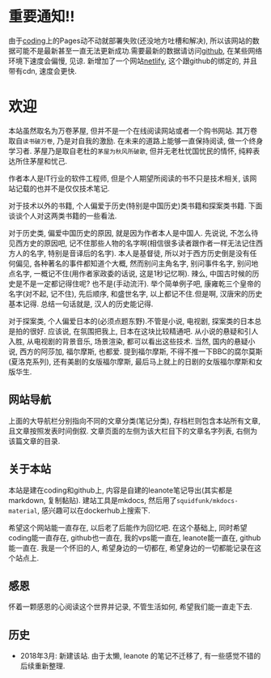 # 重要通知!!

由于[coding](http://wertherzhang.coding.me/)上的Pages动不动就部署失败(还没地方吐槽和解决), 所以该网站的数据可能不是最新甚至一直无法更新成功.需要最新的数据请访问[github](https://pengzhangdev.github.io), 在某些网络环境下速度会偏慢, 见谅. 新增加了一个网站[netlify](https://pengzhang.netlify.com/), 这个跟github的绑定的, 并且带有cdn, 速度会更快.

# 欢迎

本站虽然取名为万卷茅屋, 但并不是一个在线阅读网站或者一个购书网站. 其万卷取自`读书破万卷`, 乃是对自我的激励.
在未来的道路上能够一直保持阅读, 做一个终身学习者. 茅屋乃是取自老杜的`茅屋为秋风所破歌`, 但并无老杜忧国忧民的情怀, 纯粹表达所住茅屋和忧己.

作者本人是IT行业的软件工程师, 但是个人期望所阅读的书不只是技术相关, 该网站记载的也并不是仅仅技术笔记.

对于技术以外的书籍, 个人偏爱于历史(特别是中国历史)类书籍和探案类书籍. 下面谈谈个人对这两类书籍的一些看法.

对于历史类, 偏爱中国历史的原因, 就是因为作者本人是中国人. 先说说, 不怎么待见西方史的原因吧, 记不住那些人物的名字啊(相信很多读者跟作者一样无法记住西方人的名字, 特别是音译后的名字). 本人是基督徒, 所以对于西方历史倒是没有任何偏见, 各种著名的事件都知道个大概, 然而别问主角名字, 别问事件名字, 别问地点名字, 一概记不住(用作者家政委的话说, 这是1秒记忆啊). 辣么, 中国古时候的历史是不是一定都记得住呢?
也不是(手动流汗). 举个简单例子吧, 康雍乾三个皇帝的名字(对不起, 记不住), 先后顺序, 和盛世名字, 以上都记不住.但是啊, 汉唐宋的历史基本记得. 总结一句话就是, 汉人的历史能记得.

对于探案类, 个人偏爱日本的(必须点题东野).不管是小说, 电视剧, 探案类的日本总是拍的很好. 应该说, 在氛围把我上, 日本在这块比较精通吧. 从小说的悬疑和引人入胜, 从电视剧的背景音乐, 场景渲染, 都可以看出这些技术. 当然, 国内的悬疑小说, 西方的阿莎加, 福尔摩斯, 也都爱. 提到福尔摩斯, 不得不推一下BBC的腐尔莫斯(夏洛克系列), 还有美剧的女版福尔摩斯, 最后马上就上的日剧的女版福尔摩斯和女版华生.


## 网站导航

上面的大导航栏分别指向不同的文章分类(笔记分类), 存档栏则包含本站所有文章, 且文章按照发表时间倒叙.
文章页面的左侧为该大栏目下的文章名字列表, 右侧为该篇文章的目录.

## 关于本站

本站是建在coding和github上, 内容是自建的leanote笔记导出(其实都是markdown, 复制黏贴). 建站工具是mkdocs, 然后用了`squidfunk/mkdocs-material`, 感兴趣可以在dockerhub上搜索下.

希望这个网站能一直存在, 以后老了后能作为回忆吧. 在这个基础上, 同时希望coding能一直存在, github也一直在, 我的vps能一直在, leanote能一直在, github能一直在. 我是一个怀旧的人, 希望身边的一切都在, 希望身边的一切都能记录在这个站点上.

## 感恩

怀着一颗感恩的心阅读这个世界并记录, 不管生活如何, 希望我们能一直走下去.

## 历史

* 2018年3月: 新建该站. 由于太懒, leanote 的笔记不迁移了, 有一些感觉不错的后续重新整理.

